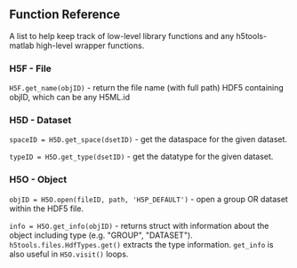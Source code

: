 ## Function Reference

A list to help keep track of low-level library functions and any h5tools-matlab high-level wrapper functions. 

### H5F - File 
```H5F.get_name(objID)``` - return the file name (with full path) HDF5 containing objID, which can be any H5ML.id 

### H5D - Dataset
```spaceID = H5D.get_space(dsetID)``` - get the dataspace for the given dataset.

```typeID = H5D.get_type(dsetID)``` - get the datatype for the given dataset.

### H5O - Object
```objID = H5O.open(fileID, path, 'H5P_DEFAULT')``` - open a group OR dataset within the HDF5 file.

```info = H5O.get_info(objID)``` - returns struct with information about the object including type (e.g. "GROUP", "DATASET"). ```h5tools.files.HdfTypes.get()``` extracts the type information. ```get_info``` is also useful in ```H5O.visit()``` loops.
```